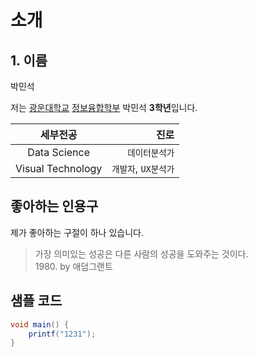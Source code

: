 # 소개

## 1. 이름

박민석

저는 [광운대학교](https://www.kw.ac.kr) [정보융합학부](https://ic.kw.ac.kr) 박민석 **3학년**입니다.

| 세부전공           | 진로                             |
| :----------------: | -------------------------------: |
| Data Science       | `데이터분석가`                   |
| Visual Technology  | `개발자`, `UX분석가`             |

## 좋아하는 인용구

제가 좋아하는 구절이 하나 있습니다.

> 가장 의미있는 성공은 다른 사람의 성공을 도와주는 것이다.  
> 1980\. by 애덤그랜트

## 샘플 코드

```java
void main() {
    printf("1231");
}
```
